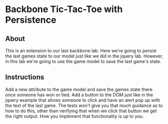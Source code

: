 # Backbone Tic-Tac-Toe with Persistence

## About

This is an extension to our last backbone lab.  Here we're going to persist the last games state to our model just like we did in the jquery lab.  However, in this lab we're going to use the game model to save the last game's state.

## Instructions

Add a new attribute to the game model and save the games state there once someone has won or tied.  Add a button to the DOM just like in the jquery example that allows someone to click and have an alert pop up with the text of the last game. The tests won't give you that much guidance as to how to do this, other than verifying that when we click that button we get the right output.  How you implement that functionality is up to you.